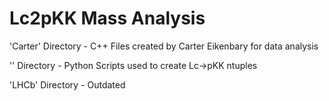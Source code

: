 # Lc2pKK Mass Analysis
'Carter' Directory - C++ Files created by Carter Eikenbary for data analysis


'' Directory - Python Scripts used to create Lc->pKK ntuples

'LHCb' Directory - Outdated
